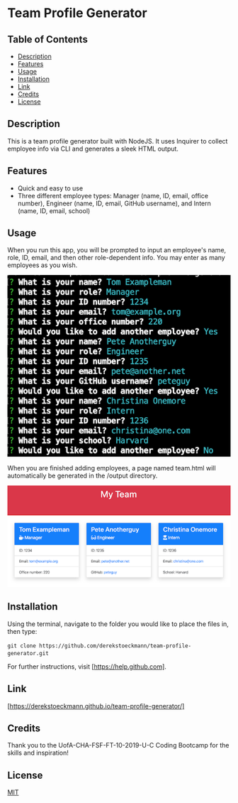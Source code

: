 # Team Profile Generator

## Table of Contents

- [Description](#description)
- [Features](#features)
- [Usage](#usage)
- [Installation](#installation)
- [Link](#link)
- [Credits](#credits)
- [License](#license)

## Description

This is a team profile generator built with NodeJS. It uses Inquirer to collect employee info via CLI and generates a sleek HTML output.

## Features

- Quick and easy to use
- Three different employee types: Manager (name, ID, email, office number), Engineer (name, ID, email, GitHub username), and Intern (name, ID, email, school)

## Usage

When you run this app, you will be prompted to input an employee's name, role, ID, email, and then other role-dependent info. You may enter as many employees as you wish.

![CLI Example](assets/screenshots/cli-example.png?raw=true "CLI Example")

When you are finished adding employees, a page named team.html will automatically be generated in the /output directory.

![HTML Output](assets/screenshots/html-output.png?raw=true "HTML Output")

## Installation

Using the terminal, navigate to the folder you would like to place the files in, then type:

`git clone https://github.com/derekstoeckmann/team-profile-generator.git`

For further instructions, visit [https://help.github.com].

## Link

[https://derekstoeckmann.github.io/team-profile-generator/]

## Credits

Thank you to the UofA-CHA-FSF-FT-10-2019-U-C Coding Bootcamp for the skills and inspiration!

## License

[MIT](https://opensource.org/licenses/MIT)